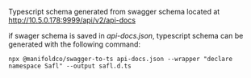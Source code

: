 Typescript schema generated from swagger schema located at http://10.5.0.178:9999/api/v2/api-docs

if swager schema is saved in _api-docs.json_, typescript schema can be generated with the following command:

```
npx @manifoldco/swagger-to-ts api-docs.json --wrapper "declare namespace Safl" --output safl.d.ts
```
